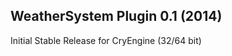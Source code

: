 WeatherSystem Plugin 0.1 (2014)
---------------------------
Initial Stable Release for CryEngine (32/64 bit)

